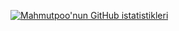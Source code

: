 [![Mahmutpoo'nun GitHub istatistikleri](https://github-readme-stats.vercel.app/api?username=mahmutpoo)](https://github.com/mahmutpoo/github-readme-stats)

